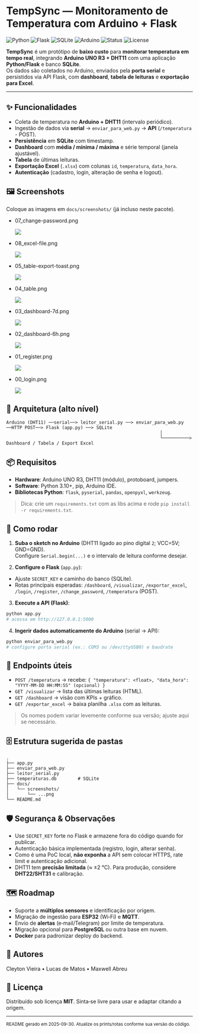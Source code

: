 # TempSync — Monitoramento de Temperatura com Arduino + Flask

![Python](https://img.shields.io/badge/Python-3.10%2B-3776AB?logo=python&logoColor=white)
![Flask](https://img.shields.io/badge/Flask-2.x-black?logo=flask)
![SQLite](https://img.shields.io/badge/SQLite-3-003B57?logo=sqlite)
![Arduino](https://img.shields.io/badge/Arduino-Uno-00979D?logo=arduino)
![Status](https://img.shields.io/badge/status-Proof%20of%20Concept-blue)
![License](https://img.shields.io/badge/License-MIT-yellow)

**TempSync** é um protótipo de **baixo custo** para **monitorar temperatura em tempo real**, integrando **Arduino UNO R3 + DHT11** com uma aplicação **Python/Flask** e banco **SQLite**.  
Os dados são coletados no Arduino, enviados pela **porta serial** e persistidos via API Flask, com **dashboard**, **tabela de leituras** e **exportação para Excel**.

---

## ✨ Funcionalidades
- Coleta de temperatura no **Arduino + DHT11** (intervalo periódico).
- Ingestão de dados via **serial** → `enviar_para_web.py` → **API** (`/temperatura` - POST).
- **Persistência** em **SQLite** com timestamp.
- **Dashboard** com **média / mínima / máxima** e série temporal (janela ajustável).
- **Tabela** de últimas leituras.
- **Exportação Excel** (`.xlsx`) com colunas `id`, `temperatura`, `data_hora`.
- **Autenticação** (cadastro, login, alteração de senha e logout).

## 🖼️ Screenshots
Coloque as imagens em `docs/screenshots/` (já incluso neste pacote).

- 07_change-password.png

  ![](docs/screenshots/07_change-password.png)

- 08_excel-file.png

  ![](docs/screenshots/08_excel-file.png)

- 05_table-export-toast.png

  ![](docs/screenshots/05_table-export-toast.png)

- 04_table.png

  ![](docs/screenshots/04_table.png)

- 03_dashboard-7d.png

  ![](docs/screenshots/03_dashboard-7d.png)

- 02_dashboard-6h.png

  ![](docs/screenshots/02_dashboard-6h.png)

- 01_register.png

  ![](docs/screenshots/01_register.png)

- 00_login.png

  ![](docs/screenshots/00_login.png)


## 🧱 Arquitetura (alto nível)

```
Arduino (DHT11) ──serial──> leitor_serial.py ──> enviar_para_web.py ──HTTP POST──> Flask (app.py) ──> SQLite
                                                          │
                                                          └──────────> Dashboard / Tabela / Export Excel
```

## 📦 Requisitos
- **Hardware**: Arduino UNO R3, DHT11 (módulo), protoboard, jumpers.
- **Software**: Python 3.10+, pip, Arduino IDE.
- **Bibliotecas Python**: `flask`, `pyserial`, `pandas`, `openpyxl`, `werkzeug`.

> Dica: crie um `requirements.txt` com as libs acima e rode `pip install -r requirements.txt`.

## 🚀 Como rodar

1) **Suba o sketch no Arduino** (DHT11 ligado ao pino digital `2`; VCC=5V; GND=GND).  
   Configure `Serial.begin(...)` e o intervalo de leitura conforme desejar.

2) **Configure o Flask** (`app.py`):  
- Ajuste `SECRET_KEY` e caminho do banco (SQLite).  
- Rotas principais esperadas: `/dashboard`, `/visualizar`, `/exportar_excel`, `/login`, `/register`, `/change_password`, `/temperatura` (POST).

3) **Execute a API (Flask)**:
```bash
python app.py
# acessa em http://127.0.0.1:5000
```

4) **Ingerir dados automaticamente do Arduino** (serial → API):
```bash
python enviar_para_web.py
# configure porta serial (ex.: COM3 ou /dev/ttyUSB0) e baudrate
```

## 🔌 Endpoints úteis
- `POST /temperatura` → recebe: `{ "temperatura": <float>, "data_hora": "YYYY-MM-DD HH:MM:SS" (opcional) }`  
- `GET /visualizar` → lista das últimas leituras (HTML).  
- `GET /dashboard` → visão com KPIs + gráfico.  
- `GET /exportar_excel` → baixa planilha `.xlsx` com as leituras.

> Os nomes podem variar levemente conforme sua versão; ajuste aqui se necessário.

## 🗄️ Estrutura sugerida de pastas
```
.
├── app.py
├── enviar_para_web.py
├── leitor_serial.py
├── temperaturas.db        # SQLite
├── docs/
│   └── screenshots/
│       └── ...png
└── README.md
```

## 🛡️ Segurança & Observações
- Use `SECRET_KEY` forte no Flask e armazene fora do código quando for publicar.
- Autenticação básica implementada (registro, login, alterar senha). 
- Como é uma PoC local, **não exponha** a API sem colocar HTTPS, rate limit e autenticação adicional.
- DHT11 tem **precisão limitada** (≈ ±2 °C). Para produção, considere **DHT22/SHT31** e calibração.

## 🗺️ Roadmap
- Suporte a **múltiplos sensores** e identificação por origem.
- Migração de ingestão para **ESP32** (Wi‑Fi) e **MQTT**.
- Envio de **alertas** (e‑mail/Telegram) por limite de temperatura.
- Migração opcional para **PostgreSQL** ou outra base em nuvem.
- **Docker** para padronizar deploy do backend.

## 👥 Autores
Cleyton Vieira • Lucas de Matos • Maxwell Abreu

## 📜 Licença
Distribuído sob licença **MIT**. Sinta‑se livre para usar e adaptar citando a origem.

---

<sub>README gerado em 2025-09-30. Atualize os prints/rotas conforme sua versão do código.</sub>
